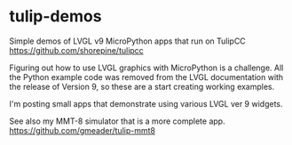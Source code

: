# tulip-demos
Simple demos of LVGL v9 MicroPython apps that run on TulipCC https://github.com/shorepine/tulipcc

Figuring out how to use LVGL graphics with MicroPython is a challenge. All the Python example code was removed from the LVGL documentation with the release of Version 9, so these are a start creating working examples.

I'm posting small apps that demonstrate using various LVGL ver 9 widgets.

See also my MMT-8 simulator that is a more complete app. https://github.com/gmeader/tulip-mmt8
